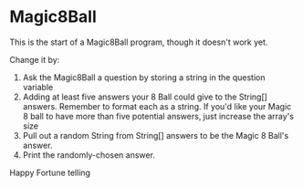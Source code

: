 Magic8Ball
===========


This is the start of a Magic8Ball program, though it doesn't work yet.

Change it by:
1. Ask the Magic8Ball a question by storing a string in the question variable
1. Adding at least five answers your 8 Ball could give to the String[] answers. Remember to format each as a string. If you'd like your Magic 8 ball to have more than five potential answers, just increase the array's size
1. Pull out a random String from String[] answers to be the Magic 8 Ball's answer.
1. Print the randomly-chosen answer.

Happy Fortune telling